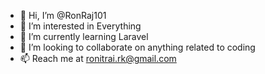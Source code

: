 - 👋 Hi, I’m @RonRaj101
- 👀 I’m interested in Everything 
- 🌱 I’m currently learning Laravel
- 💞️ I’m looking to collaborate on anything related to coding
- 📫 Reach me at ronitrai.rk@gmail.com 

<!---
RonRaj101/RonRaj101 is a ✨ special ✨ repository because its `README.md` (this file) appears on your GitHub profile.
You can click the Preview link to take a look at your changes.
--->
